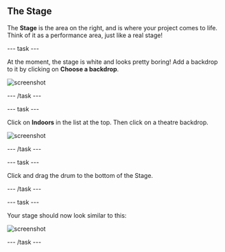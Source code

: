 ## The Stage

The __Stage__ is the area on the right, and is where your project comes to life. Think of it as a performance area, just like a real stage!

--- task ---

At the moment, the stage is white and looks pretty boring! Add a backdrop to it by clicking on **Choose a backdrop**.

![screenshot](images/band-stage-choose.png)

--- /task ---


--- task ---

Click on **Indoors** in the list at the top. Then click on a theatre backdrop.

![screenshot](images/band-backdrop.png)

--- /task ---

--- task ---

Click and drag the drum to the bottom of the Stage.

--- /task ---

--- task ---

Your stage should now look similar to this:

![screenshot](images/band-stage.png)

--- /task ---
